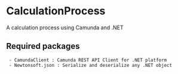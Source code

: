 # CalculationProcess
A calculation process using Camunda and .NET
## Required packages
     - CamundaClient : Camunda REST API Client for .NET platform
     - Newtonsoft.json : Serialize and deserialize any .NET object 
